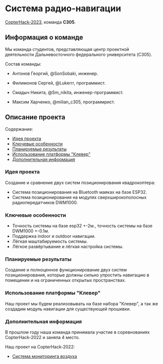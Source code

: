 # Система радио-навигации

[CopterHack-2023](copterhack2023.md), команда **C305**.

## Информация о команде

Мы команда студентов, представляющая центр проектной деятельности Дальневосточного федерального университета (C305).

Состав команды:

* Антонов Георгий, @SonSobaki, инженер.

* Филимонов Сергей, @Lukerrr, программист.

* Смадыч Никита, @Sm_nikita, инженер-программист.

* Максим Харченко, @milian_c305, программрист.

## Описание проекта

Содержание:

* [Идея проекта](#idea)
* [Ключевые особенности](#features)
* [Планируемые результаты](#outcomes)
* [Использование платформы "Клевер"](#platform)
* [Дополнительная информация](#info)

### <a name='idea'></a>Идея проекта
Создание и сравнение двух систем позиционирования квадрокоптера:
* Система позиционирования на Bluetooth маяках на базе ESP32.
* Система позиционирования на модулях сверхширокополосных радиопередатчиков DWM1000.

### <a name='features'></a>Ключевые особенности

* Точность системы на базе esp32 +-2м., точность системы на базе DWM1000 +-0.1м.
* Поддержка indoor и outdoor навигации.
* Лёгкая маштабируемость системы.
* Лёгкое развёртывание и лёгкая настройка системы.

### <a name='outcomes'></a>Планируемые результаты

Создание и полноценное функционирование двух систем позиционирования, которые должны сильно упростить навигацию в помещении и на ограниченных открытых пространствах.

### <a name='platform'></a>Использование платформы "Клевер"

Наш проект мы будем реализовывать на базе набора "Клевер", а так же создадим модуль навигации для существующей прошивки.

### <a name='info'></a>Дополнительная информация
В прошлом году наша команда принимала участие в соревнованиях CopterHack-2022 и заняла 4 место.

Наш проект на CopterHack-2022:
* [Система мониторинга воздуха](https://github.com/Lukerrr/air-analysis-system)
